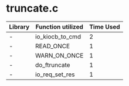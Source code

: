 # truncate.c

| Library | Function utilized | Time Used |
| - | - | - |
| - | io_kiocb_to_cmd | 2 |
| - | READ_ONCE | 1 |
| - | WARN_ON_ONCE | 1 |
| - | do_ftruncate | 1 |
| - | io_req_set_res | 1 |
